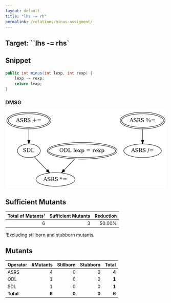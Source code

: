 ```yaml
---
layout: default
title: "lhs -= rh"
permalink: /relations/minus-assigment/
---
```


## Target: ``lhs -= rhs`

## Snippet


```java
public int minus(int lexp, int rexp) {
    lexp -= rexp;
    return lexp;
}
```


### DMSG

![image](images/dmsg_minus-assigment.png)

## Sufficient Mutants


|Total of Mutants¹    | Sufficient Mutants |Reduction |
|                ---: |               ---: |     ---: |  
| 6                   | 3                  |50.00%    |

¹Excluding stillborn and stubborn mutants.

## Mutants



| Operator | #Mutants | Stillborn | Stubborn | Total  |
| :---     |     ---: |      ---: |     ---: |   ---: |
| ASRS     | 4        | 0         | 0        | **4**  |
| ODL      | 1        | 0         | 0        | **1**  |
| SDL      | 1        | 0         | 0        | **1**  |
|**Total** | **6**    | **0**     | **0**    | **6**  |
